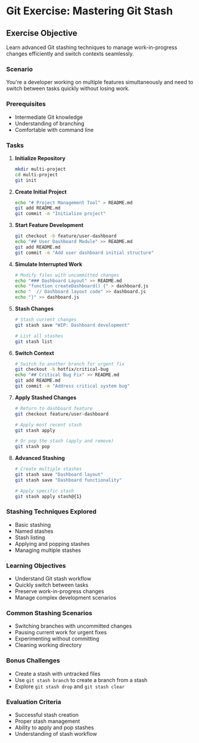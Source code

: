 # Git Exercise: Mastering Git Stash

## Exercise Objective
Learn advanced Git stashing techniques to manage work-in-progress changes efficiently and switch contexts seamlessly.

### Scenario
You're a developer working on multiple features simultaneously and need to switch between tasks quickly without losing work.

### Prerequisites
- Intermediate Git knowledge
- Understanding of branching
- Comfortable with command line

### Tasks

1. **Initialize Repository**
   ```bash
   mkdir multi-project
   cd multi-project
   git init
   ```

2. **Create Initial Project**
   ```bash
   echo "# Project Management Tool" > README.md
   git add README.md
   git commit -m "Initialize project"
   ```

3. **Start Feature Development**
   ```bash
   git checkout -b feature/user-dashboard
   echo "## User Dashboard Module" >> README.md
   git add README.md
   git commit -m "Add user dashboard initial structure"
   ```

4. **Simulate Interrupted Work**
   ```bash
   # Modify files with uncommitted changes
   echo "### Dashboard Layout" >> README.md
   echo "function createDashboard() {" > dashboard.js
   echo "  // Dashboard layout code" >> dashboard.js
   echo "}" >> dashboard.js
   ```

5. **Stash Changes**
   ```bash
   # Stash current changes
   git stash save "WIP: Dashboard development"

   # List all stashes
   git stash list
   ```

6. **Switch Context**
   ```bash
   # Switch to another branch for urgent fix
   git checkout -b hotfix/critical-bug
   echo "## Critical Bug Fix" >> README.md
   git add README.md
   git commit -m "Address critical system bug"
   ```

7. **Apply Stashed Changes**
   ```bash
   # Return to dashboard feature
   git checkout feature/user-dashboard

   # Apply most recent stash
   git stash apply

   # Or pop the stash (apply and remove)
   git stash pop
   ```

8. **Advanced Stashing**
   ```bash
   # Create multiple stashes
   git stash save "Dashboard layout"
   git stash save "Dashboard functionality"

   # Apply specific stash
   git stash apply stash@{1}
   ```

### Stashing Techniques Explored
- Basic stashing
- Named stashes
- Stash listing
- Applying and popping stashes
- Managing multiple stashes

### Learning Objectives
- Understand Git stash workflow
- Quickly switch between tasks
- Preserve work-in-progress changes
- Manage complex development scenarios

### Common Stashing Scenarios
- Switching branches with uncommitted changes
- Pausing current work for urgent fixes
- Experimenting without committing
- Cleaning working directory

### Bonus Challenges
- Create a stash with untracked files
- Use `git stash branch` to create a branch from a stash
- Explore `git stash drop` and `git stash clear`

### Evaluation Criteria
- Successful stash creation
- Proper stash management
- Ability to apply and pop stashes
- Understanding of stash workflow